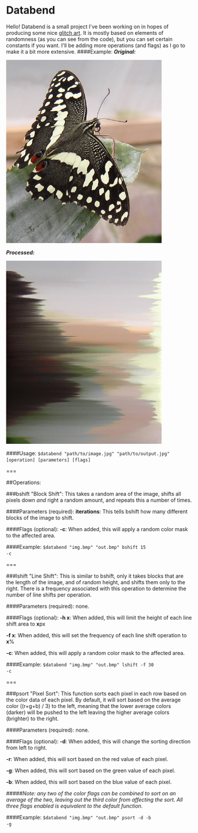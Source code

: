 Databend
========

Hello! Databend is a small project I've been working on in hopes of producing some nice [glitch art](http://www.glitch_art.reddit.com). It is mostly based on elements of randomness (as you can see from the code), but you can set certain constants if you want. I'll be adding more operations (and flags) as I go to make it a bit more extensive.
####Example: 
***Original:***

![Original](https://raw.githubusercontent.com/cschlisner/Databend/master/butterfly1.jpg)


***Processed:***

![Processed](https://raw.githubusercontent.com/cschlisner/Databend/master/copy%20-%20butterfly1.jpg)

####Usage: <code>$databend "path/to/image.jpg" "path/to/output.jpg" [operation] [parameters] [flags] </code>

===

##Operations:

###bshift
"Block Shift": This takes a random area of the image, shifts all pixels down <i>and</i> right a random amount, and repeats this a number of times.

####Parameters (required):
<b>iterations</b>: This tells bshift how many different blocks of the image to shift. 

####Flags (optional):
<b>-c</b>: When added, this will apply a random color mask to the affected area.

####Example: <code>$databend "img.bmp" "out.bmp" bshift 15 -c</code> 

===

###lshift
"Line Shift": This is similar to bshift, only it takes blocks that are the length of the image, and of random height, and shifts them only to the right. There is a frequency associated with this operation to determine the number of line shifts per operation. 

####Parameters (required):
none.

####Flags (optional):
<b>-h x</b>: When added, this will limit the height of each line shift area to <b>x</b>px

<b>-f x</b>: When added, this will set the frequency of each line shift operation to <b>x</b>%

<b>-c</b>: When added, this will apply a random color mask to the affected area.

####Example: <code>$databend "img.bmp" "out.bmp" lshift -f 30 -c</code>
  
===

###psort
"Pixel Sort": This function sorts each pixel in each row based on the color data of each pixel. By default, it will sort based on the average color ((r+g+b) / 3) to the left, meaning that the lower average colors (darker) will be pushed to the left leaving the higher average colors (brighter) to the right. 

####Parameters (required):
none.

####Flags (optional):
<b>-d</b>: When added, this will change the sorting direction from left to right.

<b>-r</b>: When added, this will sort based on the red value of each pixel.

<b>-g</b>: When added, this will sort based on the green value of each pixel.

<b>-b</b>: When added, this will sort based on the blue value of each pixel.

#####<i>Note: any two of the color flags can be combined to sort on an average of the two, leaving out the third color from affecting the sort. All three flags enabled is equivalent to the default function.</i>

####Example: <code>$databend "img.bmp" "out.bmp" psort -d -b -g</code>

